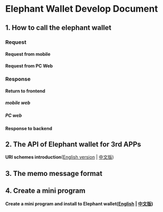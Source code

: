 # Elephant Wallet Develop Document

## 1. How to call the elephant wallet

### Request

#### Request from mobile

#### Request from PC Web

### Response

#### Return to frontend

##### mobile web

##### PC web

#### Response to backend

## 2. The API of Elephant wallet for 3rd APPs

**URI schemes introduction**([English version](./elaphant_uri_schemes.md) | [中文版](./elaphant_uri_schemes_cn.md))

## 3. The memo message format

## 4. Create a mini program

**Create a mini program and install to Elephant wallet([English](./capsule_guid/capsule_tools_en.md) | [中文版](./capsule_guid/capsule_tools_cn.md))**

